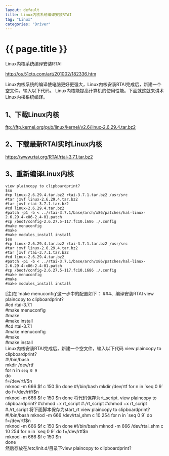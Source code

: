 ```yaml
---
layout: default
title: Linux内核系统编译安装RTAI
tag: "Linux"
categories: "Driver"
---
```


# {{ page.title }}

Linux内核系统编译安装RTAI

<http://os.51cto.com/art/201002/182336.htm>

Linux内核系统的编译使电脑更好更强大，Linux内核安装RTAI完成后，新建一个空文件，输入以下代码。 
Linux内核能提高计算机的使用性能。下面就这就来讲术Linux内核系统编译。

## 1、下载Linux内核

<ftp://ftp.kernel.org/pub/linux/kernel/v2.6/linux-2.6.29.4.tar.bz2>

## 2、下载最新RTAI实时Linux内核

<https://www.rtai.org/RTAI/rtai-3.7.1.tar.bz2>

## 3、重新编译Linux内核
	view plaincopy to clipboardprint?  
	$su    
	#cp linux-2.6.29.4.tar.bz2 rtai-3.7.1.tar.bz2 /usr/src    
	#tar jxvf linux-2.6.29.4.tar.bz2    
	#tar jxvf rtai-3.7.1.tar.bz2    
	#cd linux-2.6.29.4.tar.bz2    
	#patch -p1 -b < ../rtai-3.7.1/base/arch/x86/patches/hal-linux-2.6.29.4-x86-2.4-01.patch    
	#cp /boot/config-2.6.27.5-117.fc10.i686 ./.config    
	#make menuconfig    
	#make    
	#make modules_install install    
	$su  
	#cp linux-2.6.29.4.tar.bz2 rtai-3.7.1.tar.bz2 /usr/src  
	#tar jxvf linux-2.6.29.4.tar.bz2  
	#tar jxvf rtai-3.7.1.tar.bz2  
	#cd linux-2.6.29.4.tar.bz2  
	#patch -p1 -b < ../rtai-3.7.1/base/arch/x86/patches/hal-linux-2.6.29.4-x86-2.4-01.patch  
	#cp /boot/config-2.6.27.5-117.fc10.i686 ./.config  
	#make menuconfig  
	#make  
	#make modules_install install  
[注]在‘make menuconfig’这一步中的配置如下：
##4、编译安装RTAI
	view plaincopy to clipboardprint?    
	#cd rtai-3.7.1      
	#make menuconfig      
	#make       
	#make install      
	#cd rtai-3.7.1    
	#make menuconfig    
	#make     
	#make install     
Linux内核安装RTAI完成后，新建一个空文件，输入以下代码
	view plaincopy to clipboardprint?  
	#!/bin/bash     
	mkdir /dev/rtf     
	for n in `seq 0 9`     
	do    
	f=/dev/rtf/$n     
	mknod -m 666 $f c 150 $n     
	done    
	#!/bin/bash  
	mkdir /dev/rtf  
	for n in `seq 0 9`  
	do  
	f=/dev/rtf/$n  
	mknod -m 666 $f c 150 $n  
	done  
将代码保存为rt_script.
	view plaincopy to clipboardprint?  
	#chmod +x rt_script    
	#./rt_script    
	#chmod +x rt_script  
	#./rt_script  
将下面脚本保存为start_rt
	view plaincopy to clipboardprint?  
	#!/bin/bash     
	mknod -m 666 /dev/rtai_shm c 10 254     
	for n in `seq 0 9`     
	do    
	 f=/dev/rtf$n     
	mknod -m 666 $f c 150 $n     
	done    
	#!/bin/bash  
	mknod -m 666 /dev/rtai_shm c 10 254  
	for n in `seq 0 9`  
	do  
	f=/dev/rtf$n  
	mknod -m 666 $f c 150 $n  
	done  
然后存放在/etc/init.d/目录下view plaincopy to clipboardprint?


